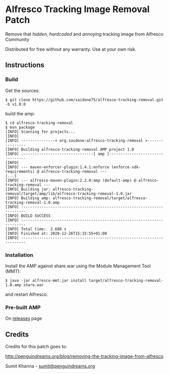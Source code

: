 # Alfresco Tracking Image Removal Patch
Remove that *hidden*, *hardcoded* and *annoying* tracking image from Alfresco Community

Distributed for free without any warranty. Use at your own risk.

## Instructions
### Build
Get the sources:
```console
$ git clone https://github.com/saidone75/alfresco-tracking-removal.git -b v1.0.0
```
build the amp:
```console
$ cd alfresco-tracking-removal
$ mvn package
[INFO] Scanning for projects...
[INFO]
[INFO] ---------------< org.saidone:alfresco-tracking-removal >----------------
[INFO] Building alfresco-tracking-removal AMP project 1.0
[INFO] --------------------------------[ amp ]---------------------------------
[INFO]
[INFO] --- maven-enforcer-plugin:1.4.1:enforce (enforce-sdk-requirements) @ alfresco-tracking-removal ---
[...]
[INFO] --- alfresco-maven-plugin:2.2.0:amp (default-amp) @ alfresco-tracking-removal ---
[INFO] Building jar: alfresco-tracking-removal/target/amp/lib/alfresco-tracking-removal-1.0.jar
[INFO] Building amp: alfresco-tracking-removal/target/alfresco-tracking-removal-1.0.amp
[INFO] ------------------------------------------------------------------------
[INFO] BUILD SUCCESS
[INFO] ------------------------------------------------------------------------
[INFO] Total time:  2.688 s
[INFO] Finished at: 2020-12-26T15:15:55+01:00
[INFO] ------------------------------------------------------------------------
```
### Installation
Install the AMP against share.war using the Module Management Tool (MMT):
```
$ java -jar alfresco-mmt.jar install target/alfresco-tracking-removal-1.0.amp share.war
```
and restart Alfresco.

### Pre-built AMP
On [releases](https://github.com/saidone75/alfresco-tracking-removal/releases) page

## Credits
Credits for this patch goes to:

http://penguindreams.org/blog/removing-the-tracking-image-from-alfresco 

Sumit Khanna - <sumit@penguindreams.org>
